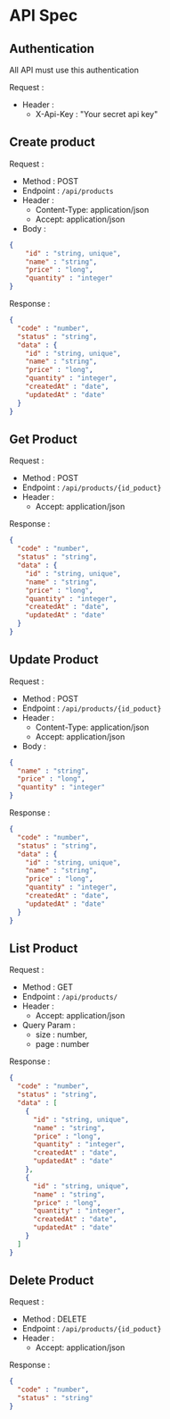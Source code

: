 # API Spec

## Authentication

All API must use this authentication

Request :
- Header : 
  - X-Api-Key : "Your secret api key"
  

## Create product

Request :
- Method : POST
- Endpoint : `/api/products`
- Header :
  - Content-Type: application/json
  - Accept: application/json 
- Body :

```json
{
    "id" : "string, unique",
    "name" : "string",
    "price" : "long",
    "quantity" : "integer"
}
```

Response :

```json
{
  "code" : "number",
  "status" : "string",
  "data" : {
    "id" : "string, unique",
    "name" : "string",
    "price" : "long",
    "quantity" : "integer",
    "createdAt" : "date",
    "updatedAt" : "date"
  }
}
```

## Get Product

Request : 
- Method : POST
- Endpoint : `/api/products/{id_poduct}`
- Header : 
    - Accept: application/json

Response : 

```json
{
  "code" : "number",
  "status" : "string",
  "data" : {
    "id" : "string, unique",
    "name" : "string",
    "price" : "long",
    "quantity" : "integer",
    "createdAt" : "date",
    "updatedAt" : "date"
  }
}
```

## Update Product

Request :
- Method : POST
- Endpoint : `/api/products/{id_poduct}`
- Header :
  - Content-Type: application/json
  - Accept: application/json
- Body :

```json
{
  "name" : "string",
  "price" : "long",
  "quantity" : "integer"
}
```

Response :

```json
{
  "code" : "number",
  "status" : "string",
  "data" : {
    "id" : "string, unique",
    "name" : "string",
    "price" : "long",
    "quantity" : "integer",
    "createdAt" : "date",
    "updatedAt" : "date"
  }
}
```

## List Product

Request :
- Method : GET
- Endpoint : `/api/products/`
- Header :
    - Accept: application/json
- Query Param : 
    - size : number,
    - page : number

Response :

```json
{
  "code" : "number",
  "status" : "string",
  "data" : [
    {
      "id" : "string, unique",
      "name" : "string",
      "price" : "long",
      "quantity" : "integer",
      "createdAt" : "date",
      "updatedAt" : "date"
    },
    {
      "id" : "string, unique",
      "name" : "string",
      "price" : "long",
      "quantity" : "integer",
      "createdAt" : "date",
      "updatedAt" : "date"
    }
  ]
}
```

## Delete Product

Request :
- Method : DELETE
- Endpoint : `/api/products/{id_poduct}`
- Header :
    - Accept: application/json

Response :

```json
{
  "code" : "number",
  "status" : "string"
}
```
